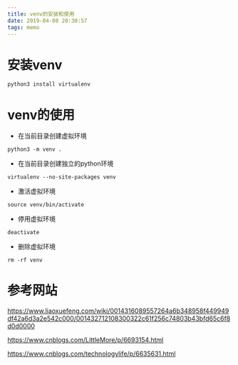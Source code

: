 ```yaml
---
title: venv的安装和使用
date: 2019-04-08 20:30:57
tags: memo
---
```

# 安装venv

```
python3 install virtualenv
```

# venv的使用

+ 在当前目录创建虚拟环境

```
python3 -m venv .
```

<!--more-->

+ 在当前目录创建独立的python环境

```
virtualenv --no-site-packages venv
```

+ 激活虚拟环境

```
source venv/bin/activate
```

+ 停用虚拟环境

```
deactivate
```

+ 删除虚拟环境

```
rm -rf venv
```

# 参考网站

<https://www.liaoxuefeng.com/wiki/0014316089557264a6b348958f449949df42a6d3a2e542c000/001432712108300322c61f256c74803b43bfd65c6f8d0d0000>

<https://www.cnblogs.com/LittleMore/p/6693154.html>

<https://www.cnblogs.com/technologylife/p/6635631.html>